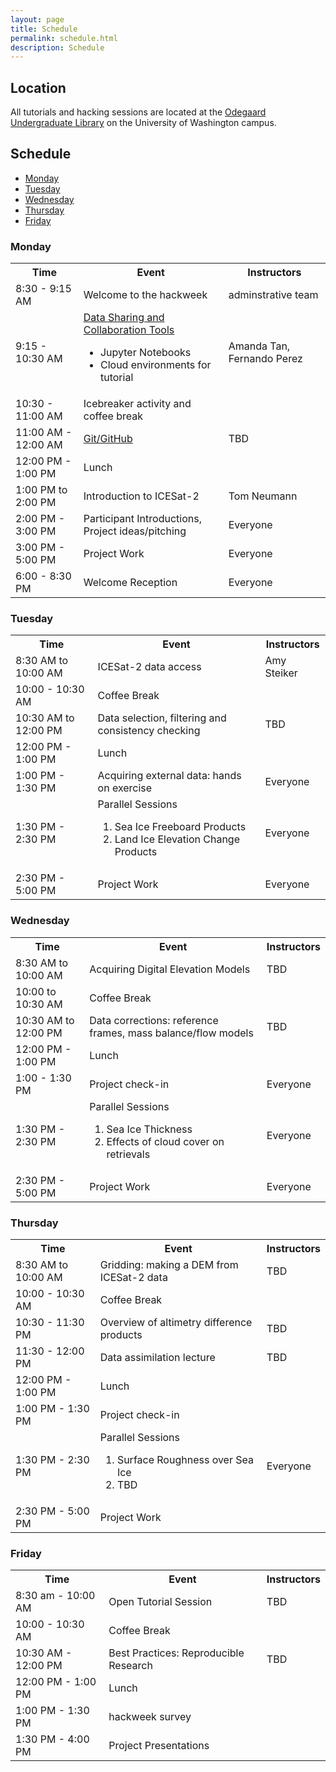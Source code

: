 ```yaml
---
layout: page
title: Schedule
permalink: schedule.html
description: Schedule
---
```


## Location

All tutorials and hacking sessions are located at the <a href="https://www.google.com/maps/place/Odegaard+Undergraduate+Library/@47.6564842,-122.3125576,17z/data=!3m1!4b1!4m5!3m4!1s0x549014f329bffff7:0x6efe7422cf2f2f93!8m2!3d47.6564806!4d-122.3103636">Odegaard Undergraduate Library</a> on the University of Washington campus.

<!---
## Pre-event tutorial

Please work through this <a href ="https://icesat-2hackweek.github.io/preliminary/">Preliminary tutorial</a> in advance of this event!

--->

## Schedule

- [Monday](#monday)
- [Tuesday](#tuesday)
- [Wednesday](#wednesday)
- [Thursday](#thursday)
- [Friday](#friday)

### Monday

<table>
<tbody>
<tr>
<th>Time</th>
<th>Event</th>
<th>Instructors</th>
</tr>

<tr>

<td>8:30 - 9:15 AM</td>
<td>Welcome to the hackweek</td>
<td>adminstrative team </td>
</tr>

<tr>
<td>9:15 - 10:30 AM</td>
<td><a href="https://geohackweek.github.io/datasharing/">Data Sharing and Collaboration Tools</a>
<ul>
    <li>Jupyter Notebooks</li>
    <li>Cloud environments for tutorial</li>
</ul>
</td>
<td>Amanda Tan, Fernando Perez</td>
</tr>

<tr>
<td>10:30 - 11:00 AM</td>
<td>Icebreaker activity and coffee break</td>
<td></td>
</tr>

<tr>
<td>11:00 AM - 12:00 AM</td>
<td><a href="https://geohackweek.github.io/Introductory/03-git-tutorial/">Git/GitHub</a></td>
<td>TBD</td>
</tr>

<tr>
<td>12:00 PM - 1:00 PM</td>
<td>Lunch</td>
<td></td>
</tr>

<tr>
<td>1:00 PM to 2:00 PM</td>
<td>
Introduction to ICESat-2
</td>
<td>Tom Neumann</td>
</tr>

<tr>
<td>2:00 PM - 3:00 PM</td>
<td>Participant Introductions, Project ideas/pitching</td>
<td>Everyone</td>
</tr>
<tr>

<td>3:00 PM - 5:00 PM</td>
<td>Project Work</td>
<td>Everyone</td>
</tr>

<tr>
<td>6:00 - 8:30 PM</td>
<td>Welcome Reception</td>
<td>Everyone</td>
</tr>

</tbody>
</table>

### Tuesday

<table>
<tbody>
<tr>
<th>Time</th>
<th>Event</th>
<th>Instructors</th>
</tr>

<tr>
<td>8:30 AM to 10:00 AM</td>
<td>ICESat-2 data access</td>
<td>Amy Steiker</td>
</tr>

<tr>
<td>10:00 - 10:30 AM</td>
<td>Coffee Break</td>
<td></td>
</tr>

<tr>
<td>10:30 AM to 12:00 PM</td>
<td>Data selection, filtering and consistency checking</td>
<td>TBD</td>
</tr>

<tr>
<td>12:00 PM - 1:00 PM</td>
<td>Lunch</td>
<td></td>
</tr>

<tr>
<td>1:00 PM - 1:30 PM</td>
<td>Acquiring external data: hands on exercise</td>
<td>Everyone</td>
</tr>


<tr>
<td>1:30 PM - 2:30 PM</td>
<td>Parallel Sessions
<ol>
<li>Sea Ice Freeboard Products</li>
<li>Land Ice Elevation Change Products</li>
</ol>
</td>
<td>Everyone</td>
</tr>

<tr>
<td>2:30 PM - 5:00 PM</td>
<td>Project Work</td>
<td>Everyone</td>
</tr>

</tbody>

</table>

### Wednesday

<table>
<tbody>
<tr>
<th>Time</th>
<th>Event</th>
<th>Instructors</th>
</tr>

<tr>
<td> 8:30 AM to 10:00 AM</td>
<td> Acquiring Digital Elevation Models </td>
<td> TBD  </td>
</tr>

<tr>
<td>10:00 to 10:30 AM</td>
<td>Coffee Break</td>
<td></td>
</tr>

<tr> 
<td> 10:30 AM to 12:00 PM </td>
<td>Data corrections: reference frames, mass balance/flow models</td>
<td>TBD</td>
</tr>

<tr>
<td>12:00 PM - 1:00 PM</td>
<td>Lunch</td>
<td></td>
</tr>

<tr>
<td>1:00 - 1:30 PM</td>
<td>Project check-in  </td>
<td> Everyone </td>
</tr>

<tr>
<td>1:30 PM - 2:30 PM</td>
<td>Parallel Sessions
<ol>
<li>Sea Ice Thickness</li>
<li>Effects of cloud cover on retrievals</li>
</ol>
</td>
<td>Everyone</td>
</tr>

<tr>
<td>2:30 PM - 5:00 PM</td>
<td>Project Work</td>
<td>Everyone</td>
</tr>

</tbody>
</table>

### Thursday

<table>
<tbody>
<tr>
<th>Time</th>
<th>Event</th>
<th>Instructors</th>
</tr>

<tr>
<td>8:30 AM to 10:00 AM</td>
<td>Gridding: making a DEM from ICESat-2 data</td>
<td>TBD</td>
</tr>

<tr>
<td>10:00 - 10:30 AM</td>
<td>Coffee Break</td>
<td></td>
</tr>

<tr>
<td>10:30 - 11:30 PM</td>
<td>Overview of altimetry difference products</td>
<td>TBD</td>
</tr>

<tr>
<td>11:30 - 12:00 PM</td>
<td>Data assimilation lecture</td>
<td>TBD</td>
</tr>

<tr>
<td>12:00 PM - 1:00 PM</td>
<td>Lunch</td>
<td></td>
</tr>

<tr>
<td>1:00 PM - 1:30 PM</td>
<td>Project check-in</td>
<td></td>
</tr>

<tr>
<td>1:30 PM - 2:30 PM</td>
<td>Parallel Sessions
<ol>
<li>Surface Roughness over Sea Ice</li>
<li>TBD</li>
</ol>
</td>
<td>Everyone</td>
</tr>

<tr>
<td> 2:30 PM - 5:00 PM</td>
<td>Project Work</td>
<td> </td>
</tr>

</tbody>
</table>

### Friday

<table>
<tbody>
<tr>
<th>Time</th>
<th>Event</th>
<th>Instructors</th>
</tr>

<tr>
<td>8:30 am - 10:00 AM </td>
<td>Open Tutorial Session</td>
<td>TBD</td>
</tr>

<tr>
<td>10:00 - 10:30 AM</td>
<td>Coffee Break</td>
<td></td>
</tr>

<tr>
<td>10:30 AM - 12:00 PM </td>
<td>Best Practices: Reproducible Research</td>
<td> TBD </td>
</tr>

<tr>
<td>12:00 PM - 1:00 PM</td>
<td>Lunch</td>
<td></td>
</tr>

<tr>
<td>1:00 PM - 1:30 PM</td>
<td>hackweek survey</td>
<td></td>
</tr>

<tr>
<td>1:30 PM - 4:00 PM</td>
<td>Project Presentations</td>
<td></td>
</tr>

</tbody>
</table>


